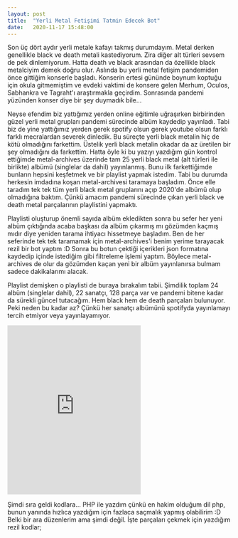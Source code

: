 ```yaml
---
layout: post
title:  "Yerli Metal Fetişimi Tatmin Edecek Bot"
date:   2020-11-17 15:48:00
---
```

Son üç dört aydır yerli metale kafayı takmış durumdayım. Metal derken genellikle black ve death metali kastediyorum. Zira diğer alt türleri sevsem de pek dinlemiyorum. Hatta death ve black arasından da özellikle black metalciyim demek doğru olur. Aslında bu yerli metal fetişim pandemiden önce gittiğim konserle başladı. Konserin ertesi gününde boynum koptuğu için okula gitmemiştim ve evdeki vaktimi de konsere gelen Merhum, Oculos, Sabhankra ve Tagraht'ı araştırmakla geçirdim. Sonrasında pandemi yüzünden konser diye bir şey duymadık bile...

Neyse efendim biz yattığımız yerden online eğitimle uğraşırken birbirinden güzel yerli metal grupları pandemi sürecinde albüm kaydedip yayınladı. Tabi biz de yine yattığımız yerden gerek spotify olsun gerek youtube olsun farklı farklı mecralardan severek dinledik. Bu süreçte yerli black metalin hiç de kötü olmadığını farkettim. Üstelik yerli black metalin okadar da az üretilen bir şey olmadığını da farkettim. Hatta öyle ki bu yazıyı yazdığım gün kontrol ettiğimde metal-archives üzerinde tam 25 yerli black metal (alt türleri ile birlikte) albümü (singlelar da dahil) yayınlanmış. Bunu ilk farkettiğimde bunların hepsini keşfetmek ve bir playlist yapmak istedim. Tabi bu durumda herkesin imdadına koşan metal-archivesi taramaya başladım. Önce elle taradım tek tek tüm yerli black metal gruplarını açıp 2020'de albümü olup olmadığına baktım. Çünkü amacım pandemi sürecinde çıkan yerli black ve death metal parçalarının playlistini yapmaktı. 

Playlisti oluşturup önemli sayıda albüm ekledikten sonra bu sefer her yeni albüm çıktığında acaba başkası da albüm çıkarmış mı gözümden kaçmış mıdır diye yeniden tarama ihtiyacı hissetmeye başladım. Ben de her seferinde tek tek taramamak için metal-archives'i benim yerime tarayacak rezil bir bot yaptım :D Sonra bu botun çektiği içerikleri json formatına kaydedip içinde istediğim gibi filtreleme işlemi yaptım. Böylece metal-archives de olur da gözümden kaçan yeni bir albüm yayınlanırsa bulmam sadece dakikalarımı alacak.

Playlist demişken o playlisti de buraya bırakalım tabii. Şimdilik toplam 24 albüm (singlelar dahil), 22 sanatçı, 128 parça var ve pandemi bitene kadar da sürekli güncel tutacağım. Hem black hem de death parçaları bulunuyor. Peki neden bu kadar az? Çünkü her sanatçı albümünü spotifyda yayınlamayı tercih etmiyor veya yayınlayamıyor. 

<iframe src="https://open.spotify.com/embed/playlist/1jWEKxAbMCt3AY3bT2FT7M" width="300" height="380" frameborder="0" allowtransparency="true" allow="encrypted-media"></iframe>

Şimdi sıra geldi kodlara... PHP ile yazdım çünkü en hakim olduğum dil php, bunun yanında hızlıca yazdığım için fazlaca saçmalık yapmış olabilirim :D Belki bir ara düzenlerim ama şimdi değil. İşte parçaları çekmek için yazdığım rezil kodlar;

<script src="https://gist.github.com/gencoglutugrul/8e383182bdec6fd9e5f35e70c1313531.js"></script>